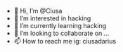 - 👋 Hi, I’m @Ciusa
- 👀 I’m interested in hacking
- 🌱 I’m currently learning hacking
- 💞️ I’m looking to collaborate on ...
- 📫 How to reach me ig: ciusadarius

<!---
Ciusa is a ✨ special ✨ repository because its `README.md` (this file) appears on your GitHub profile.
You can click the Preview link to take a look at your changes.
--->
